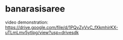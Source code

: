 # banarasisaree

video demonstration: https://drive.google.com/file/d/1PQvZyVvC_fXkmhirKX-uTLmLmv5ytlpg/view?usp=drivesdk
